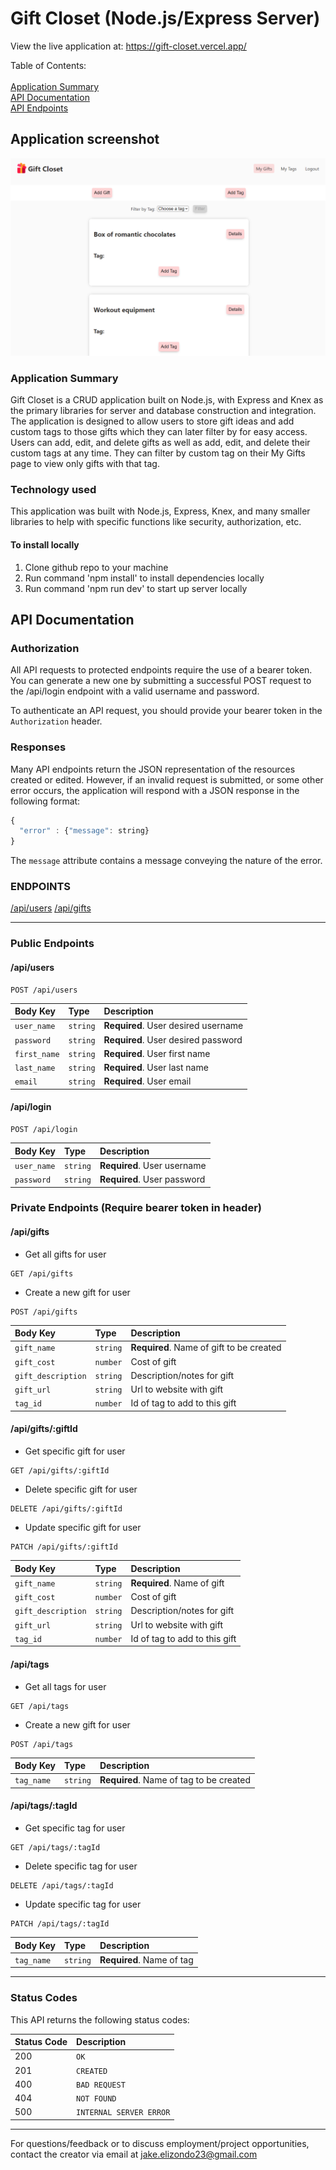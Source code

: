 # Gift Closet (Node.js/Express Server)

View the live application at: https://gift-closet.vercel.app/

Table of Contents:\
\
[Application Summary](#application-summary)\
[API Documentation](#api-documentation)\
[API Endpoints](#endpoints)

## Application screenshot

![gift closet screenshot](https://github.com/jakeelizondo/gift-closet-api/blob/master/src/images/gift-closet-screenshot.PNG)

### Application Summary

Gift Closet is a CRUD application built on Node.js, with Express and Knex as the primary libraries for server and database construction and integration. The application is designed to allow users to store gift ideas and add custom tags to those gifts which they can later filter by for easy access. Users can add, edit, and delete gifts as well as add, edit, and delete their custom tags at any time. They can filter by custom tag on their My Gifts page to view only gifts with that tag.

### Technology used

This application was built with Node.js, Express, Knex, and many smaller libraries to help with specific functions like security, authorization, etc.

#### To install locally

1. Clone github repo to your machine
2. Run command 'npm install' to install dependencies locally
3. Run command 'npm run dev' to start up server locally

## API Documentation

### Authorization

All API requests to protected endpoints require the use of a bearer token. You can generate a new one by submitting a successful POST request to the /api/login endpoint with a valid username and password.

To authenticate an API request, you should provide your bearer token in the `Authorization` header.

### Responses

Many API endpoints return the JSON representation of the resources created or edited. However, if an invalid request is submitted, or some other error occurs, the application will respond with a JSON response in the following format:

```javascript
{
  "error" : {"message": string}
}
```

The `message` attribute contains a message conveying the nature of the error.

### ENDPOINTS

[/api/users](#/api/users)
[/api/gifts](#/api/gifts)

---

### Public Endpoints

#### /api/users

```http
POST /api/users
```

| Body Key     | Type     | Description                         |
| :----------- | :------- | :---------------------------------- |
| `user_name`  | `string` | **Required**. User desired username |
| `password`   | `string` | **Required**. User desired password |
| `first_name` | `string` | **Required**. User first name       |
| `last_name`  | `string` | **Required**. User last name        |
| `email`      | `string` | **Required**. User email            |

#### /api/login

```http
POST /api/login
```

| Body Key    | Type     | Description                 |
| :---------- | :------- | :-------------------------- |
| `user_name` | `string` | **Required**. User username |
| `password`  | `string` | **Required**. User password |

### Private Endpoints (Require bearer token in header)

#### /api/gifts

- Get all gifts for user

```http
GET /api/gifts
```

- Create a new gift for user

```http
POST /api/gifts
```

| Body Key           | Type     | Description                              |
| :----------------- | :------- | :--------------------------------------- |
| `gift_name`        | `string` | **Required**. Name of gift to be created |
| `gift_cost`        | `number` | Cost of gift                             |
| `gift_description` | `string` | Description/notes for gift               |
| `gift_url`         | `string` | Url to website with gift                 |
| `tag_id`           | `number` | Id of tag to add to this gift            |

#### /api/gifts/:giftId

- Get specific gift for user

```http
GET /api/gifts/:giftId
```

- Delete specific gift for user

```http
DELETE /api/gifts/:giftId
```

- Update specific gift for user

```http
PATCH /api/gifts/:giftId
```

| Body Key           | Type     | Description                   |
| :----------------- | :------- | :---------------------------- |
| `gift_name`        | `string` | **Required**. Name of gift    |
| `gift_cost`        | `number` | Cost of gift                  |
| `gift_description` | `string` | Description/notes for gift    |
| `gift_url`         | `string` | Url to website with gift      |
| `tag_id`           | `number` | Id of tag to add to this gift |

#### /api/tags

- Get all tags for user

```http
GET /api/tags
```

- Create a new gift for user

```http
POST /api/tags
```

| Body Key   | Type     | Description                             |
| :--------- | :------- | :-------------------------------------- |
| `tag_name` | `string` | **Required**. Name of tag to be created |

#### /api/tags/:tagId

- Get specific tag for user

```http
GET /api/tags/:tagId
```

- Delete specific tag for user

```http
DELETE /api/tags/:tagId
```

- Update specific tag for user

```http
PATCH /api/tags/:tagId
```

| Body Key   | Type     | Description               |
| :--------- | :------- | :------------------------ |
| `tag_name` | `string` | **Required**. Name of tag |

---

### Status Codes

This API returns the following status codes:

| Status Code | Description             |
| :---------- | :---------------------- |
| 200         | `OK`                    |
| 201         | `CREATED`               |
| 400         | `BAD REQUEST`           |
| 404         | `NOT FOUND`             |
| 500         | `INTERNAL SERVER ERROR` |

---

For questions/feedback or to discuss employment/project opportunities, contact the creator via email at jake.elizondo23@gmail.com
